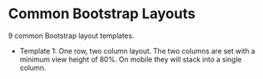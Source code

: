 # Common Bootstrap Layouts

9 common Bootstrap layout templates.

- Template 1: One row, two column layout. The two columns are set with a minimum view height of 80%. On mobile they will stack into a single column.
